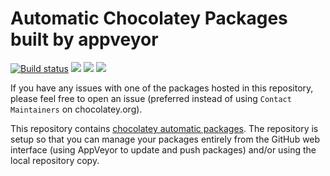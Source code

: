 # Automatic Chocolatey Packages built by appveyor

[![Build status](https://ci.appveyor.com/api/projects/status/github/JourneyOver/chocolatey-packages?svg=true)](https://ci.appveyor.com/project/JourneyOver/chocolatey-packages)
[![](https://img.shields.io/badge/gist-update%20status-blue.svg)](https://gist.github.com/JourneyOver/508bb89c4cc35b67842940c60310532b)
[![](https://img.shields.io/badge/gist-force--tests-red.svg)](https://gist.github.com/JourneyOver/13f08beca5db513521762b5c4ce53d58)
[![](https://img.shields.io/badge/chocolatey-JourneyOver-884b2e.svg)](https://chocolatey.org/profiles/JourneyOver)

If you have any issues with one of the packages hosted in this repository, please feel free to open an issue (preferred instead of using `Contact Maintainers` on chocolatey.org).

This repository contains [chocolatey automatic packages](https://chocolatey.org/docs/automatic-packages).
The repository is setup so that you can manage your packages entirely from the GitHub web interface (using AppVeyor to update and push packages) and/or using the local repository copy.
